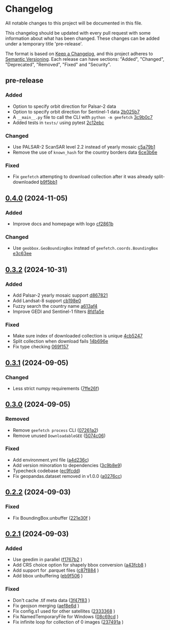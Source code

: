# Changelog

All notable changes to this project will be documented in this file.

This changelog should be updated with every pull request with some information about what has been changed. These changes can be added under a temporary title 'pre-release'.

The format is based on [Keep a Changelog](https://keepachangelog.com/en/1.1.0/),
and this project adheres to [Semantic Versioning](https://semver.org/spec/v2.0.0.html).
Each release can have sections: "Added", "Changed", "Deprecated", "Removed", "Fixed" and "Security".

## pre-release

### Added

- Option to specify orbit direction for Palsar-2 data
- Option to specify orbit direction for Sentinel-1 data [2b025b7](https://github.com/gbelouze/geefetch/commit/2b025b74474be5803895b9cb4d8497f587128923)
- A `__main__.py` file to call the CLI with `python -m geefetch` [3c9b0c7](https://github.com/gbelouze/geefetch/commit/3c9b0c74833353dd8e048b59dd244f57ef89034b)
- Added tests in `tests/` using pytest [2c12ebc](https://github.com/gbelouze/geefetch/commit/2c12ebc261617f864e7f8a996fd0725d2d46c731)

### Changed

- Use PALSAR-2 ScanSAR level 2.2 instead of yearly mosaic [c5a79b1](https://github.com/gbelouze/geefetch/commit/c5a79b10f00e6b7706bf439b5016c2b8fbee39e8)
- Remove the use of `known_hash` for the country borders data [6ce3b6e](https://github.com/gbelouze/geefetch/commit/6ce3b6ee0049e6d5d3cf75f3f6164f82ff886d28)

### Fixed

- Fix `geefetch` attempting to download collection after it was already split-downloaded [b9f5bb1](https://github.com/gbelouze/geefetch/commit/b9f5bb12d4caaf073bd69e50e36e48809966f3ad)

## [0.4.0](https://github.com/gbelouze/geefetch/compare/v0.4.0...v0.3.2) (2024-11-05)

### Added

- Improve docs and homepage with logo [cf2861b](https://github.com/gbelouze/geefetch/commit/cf2861b6b5b71d0b33db2588045d147377a8dfa0)

### Changed

- Use `geobbox.GeoBoundingBox` instead of `geefetch.coords.BoundingBox` [e3c63ee](https://github.com/gbelouze/geefetch/commit/e3c63eef981bf3e79a7786f8bbf31dd53f5626b7)

## [0.3.2](https://github.com/gbelouze/geefetch/compare/v0.3.2...v0.3.1) (2024-10-31)

### Added

- Add Palsar-2 yearly mosaic support [d867821](https://github.com/gbelouze/geefetch/commit/d867821e0b6379044e59d08538289ff0cd922974)
- Add Landsat-8 support [cb198e0](https://github.com/gbelouze/geefetch/commit/cb198e09e729cf367933c3bedad6653e5693712f)
- Fuzzy search the country name [a613af4](https://github.com/gbelouze/geefetch/commit/a613af46bf87df1951bd3496638a041160f46143)
- Improve GEDI and Sentinel-1 filters [8fd1a5e](https://github.com/gbelouze/geefetch/commit/8fd1a5ebc8d231c3a05e1d8f160936ffadd1b302)

### Fixed

- Make sure index of downloaded collection is unique [4cb5247](https://github.com/gbelouze/geefetch/commit/4cb5247c1d7fc3406b5dc7259fe46b85853b1ed3)
- Split collection when download fails [14b696e](https://github.com/gbelouze/geefetch/commit/14b696e4e0d175d44e4065617a41ad139ec805bf)
- Fix type checking [069f157](https://github.com/gbelouze/geefetch/commit/069f1574a0e1508594555f058645b7072adb5158)

## [0.3.1](https://github.com/gbelouze/geefetch/compare/v0.3.1...v0.3.0) (2024-09-05)

### Changed

- Less strict numpy requirements ([7ffe26f](https://github.com/gbelouze/geefetch/commit/7ffe26f8ca7fd74a97805d9fc49d1a84cdf98f2a))

## [0.3.0](https://github.com/gbelouze/geefetch/compare/v0.3.0...v0.2.2) (2024-09-05)

### Removed

- Remove `geefetch process` CLI ([07261a2](https://github.com/gbelouze/geefetch/commit/07261a2e74134af7d8be1ef6606f03a3c5479436))
- Remove unused `DownloadableGEE` ([5074c06](https://github.com/gbelouze/geefetch/commit/5074c0622a5a5e3c2658dd1c28a6ade312c54ee4))

### Fixed

- Add environment.yml file ([a4d236c](https://github.com/gbelouze/geefetch/commit/a4d236c8b9a72e7f7b44c36303de684b1a45da0a))
- Add version minoration to dependencies ([3c9b8e9](https://github.com/gbelouze/geefetch/commit/3c9b8e9fa703b3cf56d36bf5be2a5d0d0e4bd976))
- Typecheck codebase ([ec9fcdd](https://github.com/gbelouze/geefetch/commit/ec9fcdd3a7bdd347192b7fbfabc32f96cd44b75b))
- Fix geopandas.dataset removed in v1.0.0 ([a0276cc](https://github.com/gbelouze/geefetch/commit/ec9fcdd3a7bdd347192b7fbfabc32f96cd44b75b))

## [0.2.2](https://github.com/gbelouze/geefetch/compare/v0.2.2...v0.2.1) (2024-09-03)

### Fixed

- Fix BoundingBox.unbuffer ([221e30f](https://github.com/gbelouze/geefetch/commit/221e30fd66d09783503ccb7b758ce526c10984db) )

## [0.2.1](https://github.com/gbelouze/geefetch/compare/v0.2.1...0.2.0) (2024-09-03)

### Added

- Use geedim in parallel ([f1767b2](https://github.com/gbelouze/geefetch/commit/f1767b2bc98fbccc6008f4dfe6d73b8029999d79) )
- Add CRS choice option for shapely bbox conversion ([a43fcb8](https://github.com/gbelouze/geefetch/commit/a43fcb81d24dd0010421ae0144a55368b7332764) )
- Add support for .parquet files ([c87f884](https://github.com/gbelouze/geefetch/commit/c87f88469568f6f34a5445ea09408597be138e29) )
- Add bbox unbuffering ([eb9f506](https://github.com/gbelouze/geefetch/commit/eb9f506fbd82bb713d37969bb2dddb4568f0e507) )

### Fixed

- Don't cache .tif meta data ([3f47f83](https://github.com/gbelouze/geefetch/commit/3f47f8368f2ac0393f5fc436259d9b4f8b598b2c) )
- Fix geojson merging ([aef8e6d](https://github.com/gbelouze/geefetch/commit/aef8e6dfc3f0cf855015d7b263fa42f11cf02c83) )
- Fix config.s1 used for other satellites ([2333368](https://github.com/gbelouze/geefetch/commit/2333368d570689684e27f4d7fe9acaa0fb892a4f) )
- Fix NamedTemporaryFile for Windows ([08c69cd](https://github.com/gbelouze/geefetch/commit/08c69cd0fa8238686a1ee81c02d686e370a71e64) )
- Fix infinite loop for collection of 0 images ([237491a](https://github.com/gbelouze/geefetch/commit/237491af7b4f742be7db2dc2d445cb83a670c837) )
